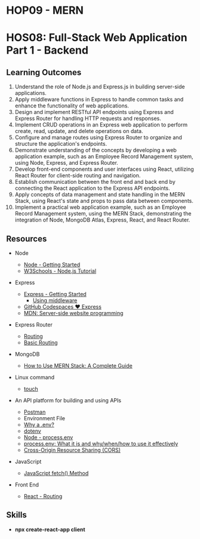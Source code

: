 # HOP09 - MERN 
# HOS08: Full-Stack Web Application Part 1 - Backend
##  Learning Outcomes
1.	Understand the role of Node.js and Express.js in building server-side applications.
2.	Apply middleware functions in Express to handle common tasks and enhance the functionality of web applications.
3.	Design and implement RESTful API endpoints using Express and Express Router for handling HTTP requests and responses.
4.	Implement CRUD operations in an Express web application to perform create, read, update, and delete operations on data.
5.	Configure and manage routes using Express Router to organize and structure the application's endpoints.
6.	Demonstrate understanding of the concepts by developing a web application example, such as an Employee Record Management system, using Node, Express, and Express Router.
7.	Develop front-end components and user interfaces using React, utilizing React Router for client-side routing and navigation.
8.	Establish communication between the front end and back end by connecting the React application to the Express API endpoints.
9.	Apply concepts of data management and state handling in the MERN Stack, using React's state and props to pass data between components.
10.	Implement a practical web application example, such as an Employee Record Management system, using the MERN Stack, demonstrating the integration of Node, MongoDB Atlas, Express, React, and React Router.

## Resources
* Node
  * [Node - Getting Started](https://nodejs.dev/en/learn/)
  * [W3Schools - Node.js Tutorial](https://www.w3schools.com/nodejs/default.asp)
* Express
  * [Express - Getting Started](https://expressjs.com/en/starter/installing.html)
    * [Using middleware](https://expressjs.com/en/guide/using-middleware.htm)
  * [GitHub Codespaces ♥️ Express](https://github.com/github/codespaces-express)
  * [MDN: Server-side website programming](https://developer.mozilla.org/en-US/docs/Learn/Server-side)
* Express Router
  * [Routing](https://expressjs.com/en/guide/routing.html)
  * [Basic Routing](https://expressjs.com/en/starter/basic-routing.html)
* MongoDB
  * [How to Use MERN Stack: A Complete Guide](https://www.mongodb.com/languages/mern-stack-tutorial)
* Linux command 
  * [touch](https://linuxize.com/post/linux-touch-command/#:~:text=The%20touch%20command%20allows%20us%20to,well%20as%20creating%20new%2C%20empty%20files.&text=The%20touch%20command%20allows,creating%20new%2C%20empty%20files.&text=command%20allows%20us%20to,well%20as%20creating%20new%2C)
* An API platform for building and using APIs
  * [Postman](https://www.postman.com/)
  * Environment File
  * [Why a .env?](https://blog.devgenius.io/why-a-env-7b4a79ba689)
  * [dotenv](https://www.npmjs.com/package/dotenv)
  * [Node - process.env](https://nodejs.org/docs/latest/api/process.html#processenv)
  * [process.env: What it is and why/when/how to use it effectively](https://codeburst.io/process-env-what-it-is-and-why-when-how-to-use-it-effectively-505d0b2831e7)
  * [Cross-Origin Resource Sharing (CORS)](https://developer.mozilla.org/en-US/docs/Web/HTTP/CORS)

* JavaScript
  * [JavaScript fetch() Method](https://www.geeksforgeeks.org/javascript-fetch-method/)

* Front End
  * [React - Routing](https://v5.reactrouter.com/web/guides/quick-start)

## Skills
* **npx create-react-app client**

